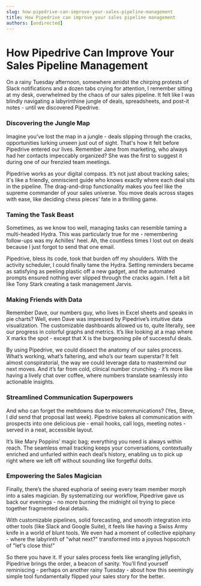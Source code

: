 ```yaml
---
slug: how-pipedrive-can-improve-your-sales-pipeline-management
title: How Pipedrive can improve your sales pipeline management
authors: [undirected]
---
```


# How Pipedrive Can Improve Your Sales Pipeline Management

On a rainy Tuesday afternoon, somewhere amidst the chirping protests of Slack notifications and a dozen tabs crying for attention, I remember sitting at my desk, overwhelmed by the chaos of our sales pipeline. It felt like I was blindly navigating a labyrinthine jungle of deals, spreadsheets, and post-it notes - until we discovered Pipedrive.

### Discovering the Jungle Map

Imagine you've lost the map in a jungle - deals slipping through the cracks, opportunities lurking unseen just out of sight. That's how it felt before Pipedrive entered our lives. Remember Jane from marketing, who always had her contacts impeccably organized? She was the first to suggest it during one of our frenzied team meetings.

Pipedrive works as your digital compass. It’s not just about tracking sales; it's like a friendly, omniscient guide who knows exactly where each deal sits in the pipeline. The drag-and-drop functionality makes you feel like the supreme commander of your sales universe. You move deals across stages with ease, like deciding chess pieces’ fate in a thrilling game.

### Taming the Task Beast

Sometimes, as we know too well, managing tasks can resemble taming a multi-headed Hydra. This was particularly true for me - remembering follow-ups was my Achilles' heel. Ah, the countless times I lost out on deals because I just forgot to send that one email.

Pipedrive, bless its code, took that burden off my shoulders. With the activity scheduler, I could finally tame the Hydra. Setting reminders became as satisfying as peeling plastic off a new gadget, and the automated prompts ensured nothing ever slipped through the cracks again. I felt a bit like Tony Stark creating a task management Jarvis.

### Making Friends with Data

Remember Dave, our numbers guy, who lives in Excel sheets and speaks in pie charts? Well, even Dave was impressed by Pipedrive’s intuitive data visualization. The customizable dashboards allowed us to, quite literally, see our progress in colorful graphs and metrics. It’s like looking at a map where X marks the spot - except that X is the burgeoning pile of successful deals.

By using Pipedrive, we could dissect the anatomy of our sales process. What’s working, what’s faltering, and who’s our team superstar? It felt almost conspiratorial, the way we could leverage data to mastermind our next moves. And it’s far from cold, clinical number crunching - it’s more like having a lively chat over coffee, where numbers translate seamlessly into actionable insights.

### Streamlined Communication Superpowers

And who can forget the meltdowns due to miscommunications? (Yes, Steve, I *did* send that proposal last week). Pipedrive bakes all communication with prospects into one delicious pie - email hooks, call logs, meeting notes - served in a neat, accessible layout.

It’s like Mary Poppins’ magic bag; everything you need is always within reach. The seamless email tracking keeps your conversations, contextually enriched and unfurled within each deal’s history, enabling us to pick up right where we left off without sounding like forgetful dolts.

### Empowering the Sales Magician

Finally, there’s the shared euphoria of seeing every team member morph into a sales magician. By systematizing our workflow, Pipedrive gave us back our evenings - no more burning the midnight oil trying to piece together fragmented deal details.

With customizable pipelines, solid forecasting, and smooth integration into other tools (like Slack and Google Suite), it feels like having a Swiss Army knife in a world of blunt tools. We even had a moment of collective epiphany - where the labyrinth of "what next?" transformed into a joyous hopscotch of "let's close this!"

So there you have it. If your sales process feels like wrangling jellyfish, Pipedrive brings the order, a beacon of sanity. You’ll find yourself reminiscing - perhaps on another rainy Tuesday - about how this seemingly simple tool fundamentally flipped your sales story for the better.